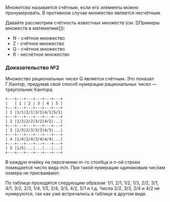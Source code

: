 Множетсво называется счётным, если его элементы можно пронумеровать. В противном случае множество является несчётным.

Давайте рассмотрим счётность известных множеств (см. [[Примеры множеств в математике]]):
- N - счётное множество
- Z - счётное множество
- Q - счётное множество
- R - несчётное множество

### Доказательство №2
Множество рациональных чисел Q является счётным. Это показал Г.Кантор, придумав свой способ нумерации рациональных чисел — треугольник Кантора.

```
+---+---+---+---+---+---+
|   | 1 | 2 | 3 | 4 | 5 |
+---+---+---+---+---+---+
| 1 |1/1|2/1|3/1|4/1|5/1|
+---+---+---+---+---+---+
| 2 |1/2|2/2|3/2|4/2|...|
+---+---+---+---+---+---+
| 3 |1/3|2/3|3/3|4/3|...|
+---+---+---+---+---+---+
| 4 |1/4|2/4|3/4|4/4|...|
+---+---+---+---+---+---+
| 5 |1/5|...|...|...|...|
+---+---+---+---+---+---+
```

В каждую ячейку на персечении m-го столбца и n-ой строки помещается число вида m/n. При такой нумерации одинаковым числам номера не присваивают.

По таблице проходятся следующим образом: 1/1, 2/1, 1/2, 1/3, 2/2, 3/1, 4/1, 3/2, 2/3, 1/4, 1/5, 2/4, 3/3, 4/2, 5/1 и т.д. Числа 2/2, 3/3, 2/4 и 4/2 не нумеруются, так как уже встречались в таблице в другом виде.